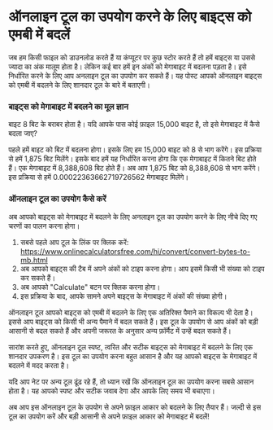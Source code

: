 ऑनलाइन टूल का उपयोग करने के लिए बाइट्स को एमबी में बदलें
========================================================

जब हम किसी फाइल को डाउनलोड करते हैं या कंप्यूटर पर कुछ स्टोर करते हैं तो हमें बाइट्स या उससे ज्यादा का अंक मालूम होता है। लेकिन कई बार हमें इन अंकों को मेगाबाइट में बदलना पड़ता है। इसे निर्धारित करने के लिए आप अनलाइन टूल का उपयोग कर सकते हैं। यह पोस्ट आपको ऑनलाइन बाइट्स को एमबी में बदलने के लिए शानदार टूल के बारे में बताएगी।

###  बाइट्स को मेगाबाइट में बदलने का मूल ज्ञान 

बाइट 8 बिट के बराबर होता है। यदि आपके पास कोई फ़ाइल 15,000 बाइट है, तो इसे मेगाबाइट में कैसे बदला जाए?

पहले हमें बाइट को बिट में बदलना होगा। इसके लिए हम 15,000 बाइट को 8 से भाग करेंगे। इस प्रक्रिया से हमें 1,875 बिट मिलेंगे। इसके बाद हमें यह निर्धारित करना होगा कि एक मेगाबाइट में कितने बिट होते हैं। एक मेगाबाइट में 8,388,608 बिट होते हैं। अब आप 1,875 बिट को 8,388,608 से भाग करेंगे। इस प्रक्रिया से हमें 0.00022363662719726562 मेगाबाइट मिलेंगे।

###  ऑनलाइन टूल का उपयोग कैसे करें 

अब आपको बाइट्स को मेगाबाइट में बदलने के लिए अनलाइन टूल का उपयोग करने के लिए नीचे दिए गए चरणों का पालन करना होगा।

1. सबसे पहले आप टूल के लिंक पर क्लिक करें: <https://www.onlinecalculatorsfree.com/hi/convert/convert-bytes-to-mb.html>
2. अब आपको बाइट्स की टैब में अपने अंकों को टाइप करना होगा। आप इसमें किसी भी संख्या को टाइप कर सकते हैं।
3. अब आपको "Calculate" बटन पर क्लिक करना होगा।
4. इस प्रक्रिया के बाद, आपके सामने अपने बाइट्स के मेगाबाइट में अंकों की संख्या होगी।

ऑनलाइन टूल आपको बाइट्स को एमबी में बदलने के लिए एक अतिरिक्त पैमाने का विकल्प भी देता है। इससे आप बाइट्स को किसी भी अन्य पैमाने में बदल सकते हैं। इस टूल के उपयोग से आप अंकों को बड़ी आसानी से बदल सकते हैं और अपनी जरूरत के अनुसार अन्य फ़ॉर्मैट में उन्हें बदल सकते हैं।

सारांश करते हुए, ऑनलाइन टूल स्पष्ट, त्वरित और सटीक बाइट्स को मेगाबाइट में बदलने के लिए एक शानदार उपकरण है। इस टूल का उपयोग करना बहुत आसान है और यह आपको बाइट्स के मेगाबाइट में बदलने में मदद करता है।

यदि आप नेट पर अन्य टूल ढूंढ रहे हैं, तो ध्यान रखें कि ऑनलाइन टूल का उपयोग करना सबसे आसान होता है। यह आपको स्पष्ट और सटीक जवाब देगा और आपके लिए समय भी बचाएगा।

अब आप इस ऑनलाइन टूल के उपयोग से अपने फ़ाइल आकार को बदलने के लिए तैयार हैं। जल्दी से इस टूल का उपयोग करें और बड़ी आसानी से अपने फ़ाइल आकार को मेगाबाइट में बदलें!